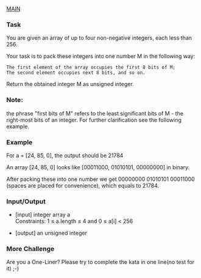 [MAIN](README.md) <br>
### Task

You are given an array of up to four non-negative integers, each less than 256.

Your task is to pack these integers into one number M in the following way:
```
The first element of the array occupies the first 8 bits of M;
The second element occupies next 8 bits, and so on.
```
Return the obtained integer M as unsigned integer.

### Note:
the phrase "first bits of M" refers to the least significant bits of M - the right-most bits of an integer. For further clarification see the following example.

### Example

For a = [24, 85, 0], the output should be 21784

An array [24, 85, 0] looks like [00011000, 01010101, 00000000] in binary.

After packing these into one number we get 00000000 01010101 00011000 (spaces are placed for convenience), which equals to 21784.

### Input/Output

* [input] integer array a <br>
Constraints: 1 ≤ a.length ≤ 4 and 0 ≤ a[i] < 256

* [output] an unsigned integer
### More Challenge

Are you a One-Liner? Please try to complete the kata in one line(no test for it) ;-)